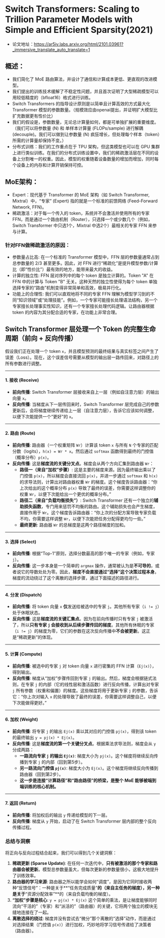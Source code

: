 # Switch Transformers: Scaling to Trillion Parameter Models with Simple and Efficient Sparsity(2021)
- 论文地址：https://ar5iv.labs.arxiv.org/html/2101.03961?_immersive_translate_auto_translate=1

## 概述：
- 我们简化了 MoE 路由算法，并设计了通信和计算成本更低、更直观的改进模型。
- 我们提出的训练技术缓解了不稳定性问题，并且首次证明了大型稀疏模型可以用较低精度的（bfloat16）格式进行训练。
- Switch Transformers 的指导设计原则是以简单且计算高效的方式最大化 Transformer 模型的参数数量。（规模效应由openai提出，并证明扩大模型比扩充数据更有性价比）
- 我们的假设是，参数数量，无论总计算量如何，都是可单独扩展的重要维度。（我们可以将参数量 (N) 和 单样本计算量 (FLOPs/sample) 进行解耦 (decouple)。我们可以做到让参数量 (N) 疯狂增长，但处理每个样本（token）所需的计算量却保持不变。）
- 分布式训练：我们的工作重点在于 TPU 架构，但这类模型也可以在 GPU 集群上进行类似训练。在我们的分布式训练设置中，我们的稀疏激活层在不同的设备上分割唯一的权重。因此，模型的权重随着设备数量的增加而增加，同时每个设备上的内存和计算开销保持可控。

## MoE架构：
- Expert：现代基于 Transformer 的 MoE 架构（如 Switch Transformer, Mixtral）中，“专家” (Expert) 指的就是一个标准的前馈网络 (Feed-Forward Network, FFN)。
- 稀疏激活：对于每一个传入的 token，系统并不会激活并使用所有的专家 FFN，而是通过一个路由机制（Router），只选择一个或少数几个（例如，Switch Transformer 中只选1个，Mixtral 中选2个）最相关的专家 FFN 来参与计算。

### 针对FFN做稀疏激活的原因：
- 参数量占比高: 在一个标准的 Transformer 模型中，FFN 层的参数量通常占到总参数量的 2/3 甚至更多。因此，对 FFN 进行“稀疏化”是提升模型参数/计算比（即“性价比”）最有效的地方，能带来最大的收益。
- 计算的独立性: FFN 层对序列中的每个 token 是独立计算的。Token "A" 在 FFN 中的计算与 Token "B" 无关。这种天然的独立性使得为每个 token 单独选择专家的“路由”机制变得非常简单和高效，极易并行化。
- 功能上的合理性: 我们可以直观地将不同的专家 FFN 理解为模型学习到的不同“知识领域”或“处理技能”。例如，一个专家可能擅长处理语法结构，另一个专家擅长处理事实性知识，还有一个专家擅长处理代码逻辑。让路由器根据 token 的内容为其分配合适的专家，在功能上非常合理。




## **Switch Transformer 层处理一个 Token 的完整生命周期（前向 + 反向传播）**

假设我们正在处理一个 token `x`，并且模型预测的最终结果与真实标签之间产生了误差（Loss）。现在，这个误差信号需要从模型的输出层一路传回来，对路径上的所有参数进行调整。

---

#### **1. 接收 (Receive)**
*   **前向传播**: Switch Transformer 层接收来自上一层（例如自注意力层）的输出向量 `x`。
*   **反向传播**: 当梯度从下一层传回来时，Switch Transformer 层完成自己的参数更新后，会将梯度继续传递给上一层（自注意力层），告诉它应该如何调整，以便下次能提供一个“更好”的 `x`。

---

#### **2. 路由 (Route)**
*   **前向传播**: 路由器（一个权重矩阵 `Wr`）计算该 token `x` 与所有 `N` 个专家的匹配分数（logits），`h(x) = Wr * x`。然后通过 `softmax` 函数得到最终的门控值（概率分布）`p(x)`。
*   **反向传播**: 这是**梯度流的关键分叉点**。梯度会从两个方向汇集到路由器 `Wr`：
    *   **路径一（来自“加权”步骤）**: 这是主要的梯度来源。因为最终输出乘以了门控值 `p(x)`，所以梯度会直接流回 `p(x)`，并进一步通过 `softmax` 和 `h(x)` 的求导法则，计算出对路由器权重 `Wr` 的梯度。这个梯度告诉路由器：“你上次给出的这个概率分布 `p(x)` 导致了最终的误差，你需要这样调整你的权重 `Wr`，以便下次能给出一个更优的概率分布。”
    *   **路径二（来自“负载均衡损失”）**: Switch Transformer 还有一个独立的**辅助损失函数**，专门用来惩罚不均衡的路由。这个辅助损失也会产生梯度，直接作用于 `Wr`。这个梯度告诉路由器：“你上次的分配方案导致专家负载不均，你需要这样调整 `Wr`，以便下次能把任务分配得更均匀一些。”
    *   **最终更新**: 路由器 `Wr` 的总梯度是这两个路径梯度的加和。

---

#### **3. 选择 (Select)**
*   **前向传播**: 根据“Top-1”原则，选择分数最高的那个唯一的专家（例如，专家 `j`）。
*   **反向传播**: 这一步本身是一个简单的 `argmax` 操作，通常被认为是**不可导的**，或者说它的导数处处为零。因此，**梯度不会直接通过“选择”这个决策过程本身**。梯度的流动绕过了这个离散的选择步骤，通过下面描述的路径进行。

---

#### **4. 分发 (Dispatch)**
*   **前向传播**: 将 token 向量 `x` **仅**发送给被选中的专家 `j`。其他所有专家（`i != j`）处于休眠状态。
*   **反向传播**: 这是**梯度流的关键汇集点**。因为在前向传播时只有专家 `j` 被激活了，所以**只有专家 `j` 会接收到从后续步骤传回的梯度**。其他所有休眠的专家（`i != j`）的梯度为零，它们的参数在这次反向传播中**不会被更新**。这正是“稀疏更新”的体现。

---

#### **5. 计算 (Compute)**
*   **前向传播**: 被选中的专家 `j` 对 token 向量 `x` 进行密集的 FFN 计算（`Ej(x)`），得到输出。
*   **反向传播**: 梯度从“加权”步骤传回到专家 `j` 的输出。然后，梯度会根据链式法则，在专家 `j` 的内部（它的线性层和激活函数）进行反向传播，计算出对专家 `j` 所有参数（权重和偏置）的梯度。这些梯度将用于更新专家 `j` 的参数，告诉它：“你上次对输入 `x` 的处理导致了最终的误差，你需要这样调整自己，以便下次能做得更好。”

---

#### **6. 加权 (Weight)**
*   **前向传播**: 将专家 `j` 的输出 `Ej(x)` 乘以其对应的门控值 `pj(x)`，得到该 token 的最终输出 `y = pj(x) * Ej(x)`。
*   **反向传播**: 这是**梯度流的第一个关键分叉点**。根据乘法求导法则，梯度会从 `y` 分成两路：
    *   **一路流向专家 `j` 的输出 `Ej(x)`**: 梯度大小为 `pj(x)`。这个梯度将继续反向传播到专家 `j` 的内部（回到第5步）。
    *   **另一路流向门控值 `pj(x)`**: 梯度大小为 `Ej(x)`。这个梯度将继续反向传播到路由器（回到第2步）。
    *   **这一步是连接“计算路径”和“路由路径”的桥梁，是整个 MoE 能够被端到端训练的核心机制。**

---

#### **7. 返回 (Return)**
*   **前向传播**: 将加权后的输出 `y` 传递给模型的下一层。
*   **反向传播**: 梯度从 `y` 开始，启动了在 Switch Transformer 层内部的整个反向传播过程。

### **总结与洞察**

将正向与反向过程结合起来，我们可以得到几个关键洞察：

1.  **稀疏更新 (Sparse Update)**: 在任何一次迭代中，**只有被激活的那个专家和路由器会被更新**。模型总参数量虽大，但每次更新的参数量很小，这极大地提升了训练效率。
2.  **路由器的学习来源**: 路由器之所以能学会如何“调度”，是因为它同时接收两种“反馈信号”：一种是关于**“任务完成质量”**的（来自主任务的梯度），另一种是关于**“资源分配效率”**的（来自负载均衡的梯度）。
3.  **“加权”步骤是核心**: `y = pj(x) * Ej(x)` 这个简单的乘法，是让梯度能够同时流向“干活的”（专家）和“派活的”（路由器）的关键，它将两个独立的模块无缝地连接在了一起。
4.  **离散选择的绕过**: 梯度并没有尝试去“微分”那个离散的“选择”动作，而是通过对选择结果（门控值 `p(x)`）进行加权，巧妙地将学习信号传递给了决策者（路由器）。

